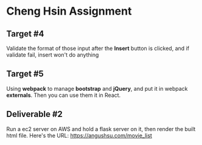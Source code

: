 # Cheng Hsin Assignment

## Target #4

Validate the format of those input after the **Insert** button is clicked,
and if validate fail, insert won't do anything

## Target #5

Using **webpack** to manage **bootstrap** and **jQuery**, and put it in webpack **externals**.
Then you can use them it in React.

## Deliverable #2

Run a ec2 server on AWS and hold a flask server on it, then render the built html file.
Here's the URL: https://angushsu.com/movie_list
